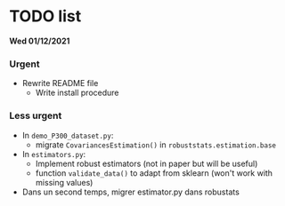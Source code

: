 # TODO list

**Wed 01/12/2021**

### Urgent
- Rewrite README file
  - Write install procedure
### Less urgent
- In `demo_P300_dataset.py`:
  - migrate `CovariancesEstimation()` in `robuststats.estimation.base`
- In `estimators.py`:
  - Implement robust estimators (not in paper but will be useful)
  - function `validate_data()` to adapt from sklearn (won't work with missing values)
- Dans un second temps, migrer estimator.py dans robustats
